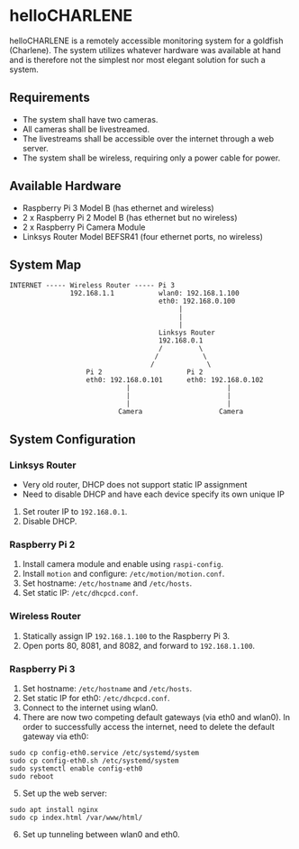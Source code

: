 # helloCHARLENE

helloCHARLENE is a remotely accessible monitoring system for a goldfish (Charlene). The system utilizes whatever hardware was available at hand and is therefore not the simplest nor most elegant solution for such a system.

## Requirements

- The system shall have two cameras.
- All cameras shall be livestreamed.
- The livestreams shall be accessible over the internet through a web server.
- The system shall be wireless, requiring only a power cable for power.

## Available Hardware

- Raspberry Pi 3 Model B (has ethernet and wireless)
- 2 x Raspberry Pi 2 Model B (has ethernet but no wireless)
- 2 x Raspberry Pi Camera Module
- Linksys Router Model BEFSR41 (four ethernet ports, no wireless)

## System Map

```
INTERNET ----- Wireless Router ----- Pi 3
               192.168.1.1           wlan0: 192.168.1.100
                                     eth0: 192.168.0.100
                                          |
                                          |
                                          |
                                     Linksys Router
                                     192.168.0.1
                                     /         \
                                    /           \
                                   /             \
                   Pi 2                     Pi 2
                   eth0: 192.168.0.101      eth0: 192.168.0.102
                             |                        |
                             |                        |
                             |                        |
                           Camera                   Camera
```

## System Configuration

### Linksys Router

- Very old router, DHCP does not support static IP assignment
- Need to disable DHCP and have each device specify its own unique IP

1. Set router IP to `192.168.0.1`.
2. Disable DHCP.

### Raspberry Pi 2

1. Install camera module and enable using `raspi-config`.
2. Install `motion` and configure: `/etc/motion/motion.conf`.
3. Set hostname: `/etc/hostname` and `/etc/hosts`.
4. Set static IP: `/etc/dhcpcd.conf`.

### Wireless Router

1. Statically assign IP `192.168.1.100` to the Raspberry Pi 3.
2. Open ports 80, 8081, and 8082, and forward to `192.168.1.100`.

### Raspberry Pi 3

1. Set hostname: `/etc/hostname` and `/etc/hosts`.
2. Set static IP for eth0: `/etc/dhcpcd.conf`.
3. Connect to the internet using wlan0.
4. There are now two competing default gateways (via eth0 and wlan0). In order to successfully access the internet, need to delete the default gateway via eth0:
```
sudo cp config-eth0.service /etc/systemd/system
sudo cp config-eth0.sh /etc/systemd/system
sudo systemctl enable config-eth0
sudo reboot
```
5. Set up the web server:
```
sudo apt install nginx
sudo cp index.html /var/www/html/
```
6. Set up tunneling between wlan0 and eth0.
